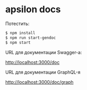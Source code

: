 # apsilon docs

Потестить: 

```bash
$ npm install
$ npm run start-gendoc
$ npm start
```

URL для документации Swagger-a:

[http://localhost:3000/doc](http://localhost:3000/doc)

URL для документации GraphQL-я

[http://localhost:3000/doc/graph](http://localhost:3000/doc/graph)